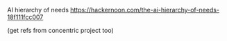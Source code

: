 
AI hierarchy of needs
https://hackernoon.com/the-ai-hierarchy-of-needs-18f111fcc007

(get refs from concentric project too)
